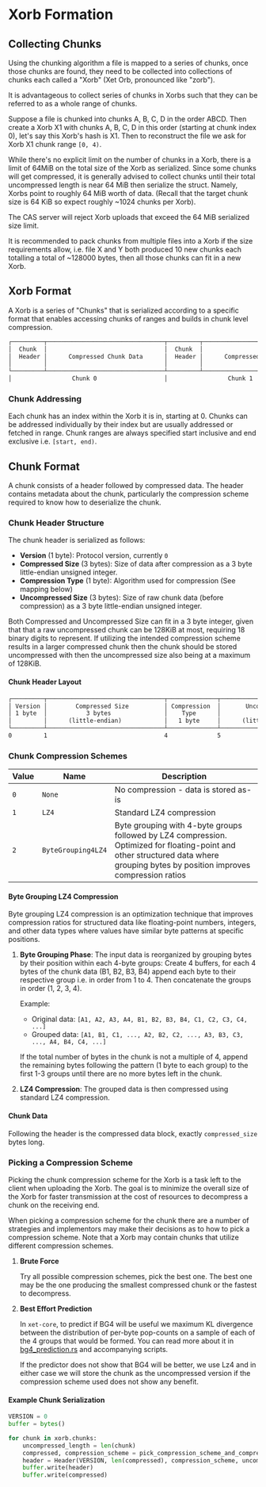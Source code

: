 # Xorb Formation

## Collecting Chunks

Using the chunking algorithm a file is mapped to a series of chunks, once those chunks are found, they need to be collected into collections of chunks each called a "Xorb" (Xet Orb, pronounced like "zorb").

It is advantageous to collect series of chunks in Xorbs such that they can be referred to as a whole range of chunks.

Suppose a file is chunked into chunks A, B, C, D in the order ABCD. Then create a Xorb X1 with chunks A, B, C, D in this order (starting at chunk index 0), let's say this Xorb's hash is X1. Then to reconstruct the file we ask for Xorb X1 chunk range `[0, 4)`.

While there's no explicit limit on the number of chunks in a Xorb, there is a limit of 64MiB on the total size of the Xorb as serialized.
Since some chunks will get compressed, it is generally advised to collect chunks until their total uncompressed length is near 64 MiB then serialize the struct.
Namely, Xorbs point to roughly 64 MiB worth of data.
(Recall that the target chunk size is 64 KiB so expect roughly ~1024 chunks per Xorb).

The CAS server will reject Xorb uploads that exceed the 64 MiB serialized size limit.

It is recommended to pack chunks from multiple files into a Xorb if the size requirements allow, i.e. file X and Y both produced 10 new chunks each totalling a total of ~128000 bytes, then all those chunks can fit in a new Xorb.

## Xorb Format

A Xorb is a series of "Chunks" that is serialized according to a specific format that enables accessing chunks of ranges and builds in chunk level compression.

```txt
┌─────────┬─────────────────────────────────┬─────────┬─────────────────────────────────┬─────────┬─────────────────────────────────┬──────────
│  Chunk  │                                 │  Chunk  │                                 │  Chunk  │                                 │
│  Header │      Compressed Chunk Data      │  Header │      Compressed Chunk Data      │  Header │      Compressed Chunk Data      │   ...
│         │                                 │         │                                 │         │                                 │
└─────────┴─────────────────────────────────┴─────────┴─────────────────────────────────┴─────────┴─────────────────────────────────┴───────────
│                 Chunk 0                   │                 Chunk 1                   │                 Chunk 2                   │   ...
```

### Chunk Addressing

Each chunk has an index within the Xorb it is in, starting at 0.
Chunks can be addressed individually by their index but are usually addressed or fetched in range.
Chunk ranges are always specified start inclusive and end exclusive i.e. `[start, end)`.

## Chunk Format

A chunk consists of a header followed by compressed data. The header contains metadata about the chunk, particularly the compression scheme required to know how to deserialize the chunk.

### Chunk Header Structure

The chunk header is serialized as follows:

- **Version** (1 byte): Protocol version, currently `0`
- **Compressed Size** (3 bytes): Size of data after compression as a 3 byte little-endian unsigned integer.
- **Compression Type** (1 byte): Algorithm used for compression (See mapping below)
- **Uncompressed Size** (3 bytes): Size of raw chunk data (before compression) as a 3 byte little-endian unsigned integer.

Both Compressed and Uncompressed Size can fit in a 3 byte integer, given that that a raw uncompressed chunk can be 128KiB at most,
requiring 18 binary digits to represent.
If utilizing the intended compression scheme results in a larger compressed chunk then the chunk should be stored uncompressed with then
the uncompressed size also being at a maximum of 128KiB.

#### Chunk Header Layout

```txt
┌─────────┬─────────────────────────────────┬──────────────┬─────────────────────────────────┐
│ Version │        Compressed Size          │ Compression  │       Uncompressed Size         │
│ 1 byte  │           3 bytes               │    Type      │           3 bytes               │
│         │      (little-endian)            │   1 byte     │      (little-endian)            │
└─────────┴─────────────────────────────────┴──────────────┴─────────────────────────────────┘
0         1                                 4              5                                 8
```

### Chunk Compression Schemes

| Value | Name | Description |
|-------|------|-------------|
| `0` | `None` | No compression - data is stored as-is |
| `1` | `LZ4` | Standard LZ4 compression |
| `2` | `ByteGrouping4LZ4` | Byte grouping with 4-byte groups followed by LZ4 compression. Optimized for floating-point and other structured data where grouping bytes by position improves compression ratios |

#### Byte Grouping LZ4 Compression

Byte grouping LZ4 compression is an optimization technique that improves compression ratios for structured data like floating-point numbers, integers, and other data types where values have similar byte patterns at specific positions.

1. **Byte Grouping Phase**: The input data is reorganized by grouping bytes by their position within each 4-byte groups:
   Create 4 buffers, for each 4 bytes of the chunk data (B1, B2, B3, B4) append each byte to their respective group i.e. in order from 1 to 4. Then concatenate the groups in order (1, 2, 3, 4).

   Example:

   - Original data: `[A1, A2, A3, A4, B1, B2, B3, B4, C1, C2, C3, C4, ...]`
   - Grouped data: `[A1, B1, C1, ..., A2, B2, C2, ..., A3, B3, C3, ..., A4, B4, C4, ...]`

   If the total number of bytes in the chunk is not a multiple of 4, append the remaining bytes following the pattern (1 byte to each group) to the first 1-3 groups until there are no more bytes left in the chunk.

2. **LZ4 Compression**: The grouped data is then compressed using standard LZ4 compression.

#### Chunk Data

Following the header is the compressed data block, exactly `compressed_size` bytes long.

### Picking a Compression Scheme

Picking the chunk compression scheme for the Xorb is a task left to the client when uploading the Xorb.
The goal is to minimize the overall size of the Xorb for faster transmission at the cost of resources to decompress a chunk on the receiving end.

When picking a compression scheme for the chunk there are a number of strategies and implementors may make their decisions as to how to pick a compression scheme. Note that a Xorb may contain chunks that utilize different compression schemes.

1. **Brute Force**

    Try all possible compression schemes, pick the best one. The best one may be the one producing the smallest compressed chunk or the fastest to decompress.

2. **Best Effort Prediction**

    In `xet-core`, to predict if BG4 will be useful we maximum KL divergence between the distribution of per-byte pop-counts on a sample of each of the 4 groups that would be formed.
    You can read more about it in [bg4_prediction.rs](../cas_object/src/byte_grouping/bg4_prediction.rs) and accompanying scripts.

    If the predictor does not show that BG4 will be better, we use Lz4 and in either case we will store the chunk as the uncompressed version if the compression scheme used does not show any benefit.

#### Example Chunk Serialization

```python
VERSION = 0
buffer = bytes()

for chunk in xorb.chunks:
    uncompressed_length = len(chunk)
    compressed, compression_scheme = pick_compression_scheme_and_compress(chunk)
    header = Header(VERSION, len(compressed), compression_scheme, uncompressed_length)
    buffer.write(header)
    buffer.write(compressed)
```

